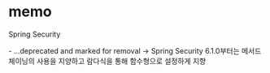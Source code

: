 # memo

<p dir="auto">Spring Security</p>
- ...deprecated and marked for removal -> Spring Security 6.1.0부터는 메서드 체이닝의 사용을 지양하고 람다식을 통해 함수형으로 설정하게 지향
